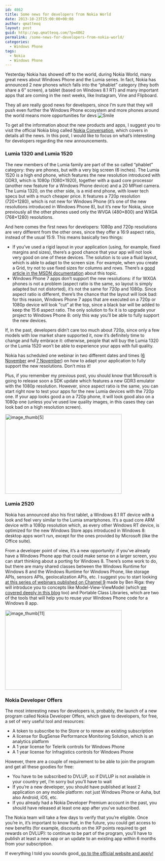 ```yaml
---
id: 4862
title: Some news for developers from Nokia World
date: 2013-10-23T15:00:00+00:00
author: qmatteoq
layout: post
guid: http://wp.qmatteoq.com/?p=4862
permalink: /some-news-for-developers-from-nokia-world/
categories:
  - Windows Phone
tags:
  - Nokia
  - Windows Phone
---
```

Yesterday Nokia has showed off to the world, during Nokia World, many great news about Windows Phone and the Lumia series. In fact, Nokia has announced 2 new phones which falls into the “phablet” category (they both share a 6” screen), a tablet (based on Windows 8.1 RT) and many important apps that are coming in the next weeks, like Instagram, Vine and Flipboard.

They all are really good news for developers, since I’m sure that they will push even further the Windows Phone ecosystem and more phones around the world means more opportunities for devs <img class="wlEmoticon wlEmoticon-smile" style="border-style: none;" alt="Smile" src="https://i1.wp.com/wp.qmatteoq.com/wp-content/uploads/2013/10/wlEmoticon-smile.png?w=640" data-recalc-dims="1" />

To get all the information about the new products and apps, I suggest you to visit the official Nokia blog called <a href="http://conversations.nokia.com/" target="_blank">Nokia Conversation</a>, which covers in details all the news. In this post, I would like to focus on what’s interesting for developers regarding the new announcements.

### Lumia 1320 and Lumia 1520

The new members of the Lumia family are part of the so called “phablet” category: they are phones, but with a very big screen (6 inches). The Lumia 1520 is a high end phone, which features the new resolution introduced with GDR3, which is 1080p (1080&#215;1920), together with a quad core processor (another new feature for a Windows Phone device) and a 20 MPixel camera. The Lumia 1320, on the other side, is a mid end phone, with lower tech specs but with a much cheaper price. It features a 720p resolution (720&#215;1280), which is not new for Windows Phone (it’s one of the new resolutions introduced in Windows Phone 8), but it’s new for Nokia, since previously all the other phones used only the WVGA (480&#215;800) and WXGA (768&#215;1280) resolutions.

And here comes the first news for developers: 1080p and 720p resolutions are very different from the other ones, since they offer a 16:9 aspect ratio, instead of the usual 15:9. This means basically two things:

  * If you’ve used a rigid layout in your application (using, for example, fixed margins and sizes), there’s a good chance that your app will not look very good on one of these devices. The solution is to use a fluid layout, which is able to adapt to the screen size. For example, when you create a Grid, try not to use fixed sizes for columns and rows. There&#8217;s a [good article in the MSDN documentation](http://msdn.microsoft.com/en-us/library/windowsphone/develop/jj206974(v=vs.105).aspx) about this topic.
  * Windows Phone 7 apps don’t support the new resolutions: if for WXGA phones is not a problem (aspect ratio is the same, so layout is simply adapted but not distorted), it’s not the same for 720p and 1080p. Since aspect ratio is different, there’s the chance that the layout will look bad: for this reason, Windows Phone 7 apps that are executed on a 720p or 1080p device will look “cut” at the top, since a black bar will be added to keep the 15:6 aspect ratio. The only solution to fix it is to upgrade your project to Windows Phone 8: only this way you’ll be able to fully support the new devices.

If, in the past, developers didn’t care too much about 720p, since only a few models with low market share supported it, now it’s definitely time to change and fully embrace it: otherwise, people that will buy the Lumia 1320 or the Lumia 1520 won’t be able to experience your apps with full quality.

Nokia has scheduled one webinar in two different dates and times (<a href="http://forumnokia.adobeconnect.com/lal16-1080p-ssn1/event/event_info.html" target="_blank">6 November</a> and <a href="http://forumnokia.adobeconnect.com/lal16-1080p-ssn2/event/event_info.html" target="_blank">7 November</a>) on how to adapt your application to fully support the new resolutions. Don’t miss it!

Plus, if you remember my previous post, you should know that Microsoft is going to release soon a SDK update which features a new GDR3 emulator with the 1080p resolution. However, since aspect ratio is the same, you can start right now to test your apps for the new Lumia devices with the 720p one. If your app looks good a on a 720p phone, it will look good also on a 1080p one (unless you’ve used low quality images, in this cases they can look bad on a high resolution screen).

[<img style="background-image: none; padding-top: 0px; padding-left: 0px; display: inline; padding-right: 0px; border: 0px;" title="image_thumb[5]" alt="image_thumb[5]" src="https://i1.wp.com/wp.qmatteoq.com/wp-content/uploads/2013/10/image_thumb5_thumb.png?resize=378%2C258" width="378" height="258" border="0" data-recalc-dims="1" />](https://i1.wp.com/wp.qmatteoq.com/wp-content/uploads/2013/10/image_thumb5.png)

### Lumia 2520

Nokia has announced also his first tablet, a Windows 8.1 RT device with a look and feel very similar to the Lumia smartphones. It’s a quad core ARM device with a 1080p resolution which, as every other Windows RT device, is optimized for the new Windows Store apps introduced in Windows 8: desktop apps won’t run, except for the ones provided by Microsoft (like the Office suite).

From a developer point of view, it’s a new opportunity: if you’ve already have a Windows Phone app that could make sense on a larger screen, you can start thinking about a porting for Windows 8. There’s some work to do, but there are many shared classes between the Windows Runtime for Windows 8 and the Windows Runtime for Windows Phone, like storage APIs, sensors APIs, geolocalization APIs, etc. I suggest you to start looking <a href="http://channel9.msdn.com/Series/Building-Apps-for-Both-Windows-8-and-Windows-Phone-8-Jump-Start" target="_blank">at this series of webinars published on Channel 9</a> made by Ben Riga: they will introduce you to concepts like Model-View-ViewModel (which <a href="http://wp.qmatteoq.com/first-steps-with-caliburn-micro-in-windows-phone-8-the-complete-series/" target="_blank">we covered deeply in this blog</a> too) and Portable Class Libraries, which are two of the tools that will help you to reuse your Windows Phone code for a Windows 8 app.

[<img style="background-image: none; padding-top: 0px; padding-left: 0px; margin: 0px; display: inline; padding-right: 0px; border: 0px;" title="image_thumb[11]" alt="image_thumb[11]" src="https://i2.wp.com/wp.qmatteoq.com/wp-content/uploads/2013/10/image_thumb11_thumb.png?resize=378%2C258" width="378" height="258" border="0" data-recalc-dims="1" />](https://i1.wp.com/wp.qmatteoq.com/wp-content/uploads/2013/10/image_thumb11.png)

### Nokia Developer Offers

The most interesting news for developers is, probably, the launch of a new program called Nokia Developer Offers, which gave to developers, for free, a set of very useful tool and resources:

  * A token to subscribe to the Store or to renew an existing subscription
  * A license for BugSense Performance Monitoring Solution, which is an analytics platform
  * A 1 year license for Telerik controls for Windows Phone
  * A 1 year license for Infragistics controls for Windows Phone

However, there are a couple of requirement to be able to join the program and get all these goodies for free:

  * You have to be subscribed to DVLUP, so if DVLUP is not available in your country yet, I’m sorry but you’ll have to wait
  * If you’re a new developer, you should have published at least 2 application on any mobile platform: not just Windows Phone or Asha, but also Android, iOS, etc.
  * If you already had a Nokia Developer Premium account in the past, you should have released at least one app after you’ve subscribed.

The Nokia team will take a few days to verify that you’re eligible. Once you’re in, it’s important to know that, in the future, you could get access to new benefits (for example, discounts on the XP points required to get rewards on DVLUP): to continue to be part of the program, you’ll have to publish at least a new app or an update to an existing app within 6 months from your subscription.

If everything I told you sounds good<a href="http://developer.nokia.com/Developer_Programs/nokia_developer_offers.xhtml" target="_blank">, go to the official website and apply!</a>